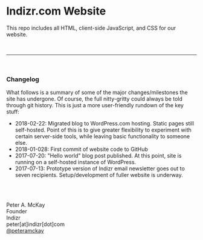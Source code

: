 # Indizr.com Website

This repo includes all HTML, client-side JavaScript, and CSS for our website.

<br>
<hr>
<br>

### Changelog

What follows is a summary of some of the major changes/milestones the site has undergone. Of course, the full nitty-gritty could always be told through git history. This is just a more user-friendly rundown of the key stuff:

<ul>
  <li>2018-02-22: Migrated blog to WordPress.com hosting. Static pages still self-hosted. Point of this is to give greater flexibility to experiment with certain server-side tools, while leaving basic functionality to someone else.</li>
  <li>2018-01-028: First commit of website code to GitHub</li>
  <li>2017-07-20: "Hello world" blog post published. At this point, site is running on a self-hosted instance of WordPress.</li>  
  <li>2017-07-13: Prototype version of Indizr email newsletter goes out to seven recipients. Setup/development of fuller website is underway.</li>
</ul>

<br>
<br>

Peter A. McKay    
Founder   
Indizr    
peter[at]indizr[dot]com     
<a href="https://twitter.com/peteramckay">@peteramckay</a>		
